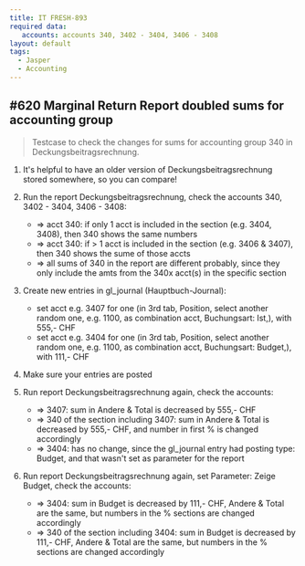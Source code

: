 ```yaml
---
title: IT FRESH-893
required data:
   accounts: accounts 340, 3402 - 3404, 3406 - 3408 
layout: default
tags:
  - Jasper
  - Accounting
---
```

## #620 Marginal Return Report doubled sums for accounting group

> Testcase to check the changes for sums for accounting group 340 in Deckungsbeitragsrechnung.

1. It's helpful to have an older version of Deckungsbeitragsrechnung stored somewhere, so you can compare!

1. Run the report Deckungsbeitragsrechnung, check the accounts 340, 3402 - 3404, 3406 - 3408:
	* => acct 340: if only 1 acct is included in the section (e.g. 3404, 3408), then 340 shows the same numbers
	* => acct 340: if > 1 acct is included in the section (e.g. 3406 & 3407), then 340 shows the sume of those accts
	* => all sums of 340 in the report are different probably, since they only include the amts from the 340x acct(s) in the specific section
	
1. Create new entries in gl_journal (Hauptbuch-Journal):
	* set acct e.g. 3407 for one (in 3rd tab, Position, select another random one, e.g. 1100, as combination acct, Buchungsart: Ist,), with 555,- CHF
	* set acct e.g. 3404 for one (in 3rd tab, Position, select another random one, e.g. 1100, as combination acct, Buchungsart: Budget,), with 111,- CHF
	
1. Make sure your entries are posted

1. Run report Deckungsbeitragsrechnung again, check the accounts:
	* => 3407: sum in Andere & Total is decreased by 555,- CHF
	* => 340 of the section including 3407: sum in Andere & Total is decreased by 555,- CHF, and number in first % is changed accordingly
	* => 3404: has no change, since the gl_journal entry had posting type: Budget, and that wasn't set as parameter for the report
	
1. Run report Deckungsbeitragsrechnung again, set Parameter: Zeige Budget, check the accounts:
	* => 3404: sum in Budget is decreased by 111,- CHF, Andere & Total are the same, but numbers in the % sections are changed accordingly
	* => 340 of the section including 3404: sum in Budget is decreased by 111,- CHF, Andere & Total are the same, but numbers in the % sections are changed accordingly